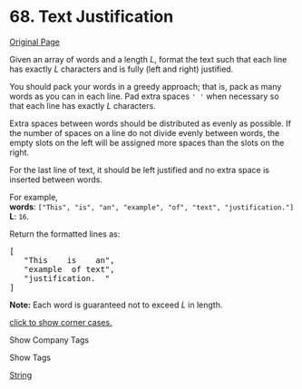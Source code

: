 # 68. Text Justification

[Original Page](https://leetcode.com/problems/text-justification/)

Given an array of words and a length _L_, format the text such that each line has exactly _L_ characters and is fully (left and right) justified.

You should pack your words in a greedy approach; that is, pack as many words as you can in each line. Pad extra spaces `' '` when necessary so that each line has exactly _L_ characters.

Extra spaces between words should be distributed as evenly as possible. If the number of spaces on a line do not divide evenly between words, the empty slots on the left will be assigned more spaces than the slots on the right.

For the last line of text, it should be left justified and no extra space is inserted between words.

For example,  
**words**: `["This", "is", "an", "example", "of", "text", "justification."]`  
**L**: `16`.

Return the formatted lines as:  

<pre>[
   "This    is    an",
   "example  of text",
   "justification.  "
]
</pre>

**Note:** Each word is guaranteed not to exceed _L_ in length.

[click to show corner cases.](#)

<div class="spoilers" style="display: none;">**Corner Cases:**

*   A line other than the last line might contain only one word. What should you do in this case?  
    In this case, that line should be left-justified.

</div>

<div>

<div id="company_tags" class="btn btn-xs btn-warning">Show Company Tags</div>

<span class="hidebutton" style="display: none;">[LinkedIn](/company/linkedin/) [Airbnb](/company/airbnb/)</span></div>

<div>

<div id="tags" class="btn btn-xs btn-warning">Show Tags</div>

<span class="hidebutton">[String](/tag/string/)</span></div>